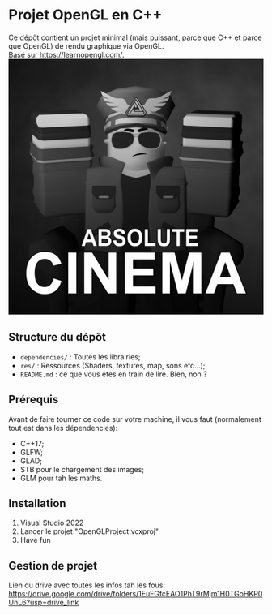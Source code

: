 # Projet OpenGL en C++

Ce dépôt contient un projet minimal (mais puissant, parce que C++ et parce que OpenGL) de rendu graphique via OpenGL.<br>
Basé sur https://learnopengl.com/.
![Absolute cinema](absolutecinema.png)


##  Structure du dépôt

- `dependencies/` : Toutes les librairies;
- `res/` : Ressources (Shaders, textures, map, sons etc...);
- `README.md` : ce que vous êtes en train de lire. Bien, non ?

##  Prérequis

Avant de faire tourner ce code sur votre machine, il vous faut (normalement tout est dans les dépendencies):

- C++17;
- GLFW;
- GLAD;
- STB pour le chargement des images;
- GLM pour tah les maths.

##  Installation

1. Visual Studio 2022
2. Lancer le projet "OpenGLProject.vcxproj"
3. Have fun

## Gestion de projet

Lien du drive avec toutes les infos tah les fous:<br>
https://drive.google.com/drive/folders/1EuFGfcEAO1PhT9rMjm1H0TGoHKP0UnL6?usp=drive_link
